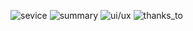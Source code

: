![sevice](https://github.com/DO-SOPT-SOPKATHON-ANDROID-TEAM3/.github/assets/52882799/f02baa3c-9bfb-4949-84fb-d7ea81e91e0a)
![summary](https://github.com/DO-SOPT-SOPKATHON-ANDROID-TEAM3/.github/assets/52882799/5e91d813-d292-4839-a60c-0963426d89c3)
![ui/ux](https://github.com/DO-SOPT-SOPKATHON-ANDROID-TEAM3/.github/assets/52882799/c8e45673-fcb9-4450-8c84-29fab344e0db)
![thanks_to](https://github.com/DO-SOPT-SOPKATHON-ANDROID-TEAM3/.github/assets/52882799/4edf4e9f-5761-4d6b-a8d9-df0d186859c1)
